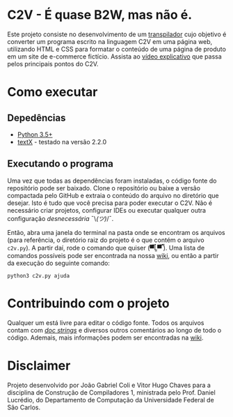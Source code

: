 # C2V - É quase B2W, mas não é.

Este projeto consiste no desenvolvimento de um [transpilador](https://en.wikipedia.org/wiki/Source-to-source_compiler) cujo objetivo é converter um programa escrito na linguagem C2V em uma página web, utilizando HTML e CSS para formatar o conteúdo de uma página de produto em um site de e-commerce fictício. Assista ao [vídeo explicativo](https://www.youtube.com/watch?v=1Bm8OLrl7xw) que passa pelos principais pontos do C2V.

# Como executar
## Depedências
- [Python 3.5+](https://www.python.org/)
- [textX](https://github.com/textX/textX) - testado na versão 2.2.0

## Executando o programa
Uma vez que todas as dependências foram instaladas, o código fonte do repositório pode ser baixado. Clone o repositório ou baixe a versão compactada pelo GitHub e extraia o conteúdo do arquivo no diretório que desejar. Isto é tudo que você precisa para poder executar o C2V. Não é necessário criar projetos, configurar IDEs ou executar qualquer outra configuração *desnecessária* ¯\\_(ツ)_/¯.

Então, abra uma janela do terminal na pasta onde se encontram os arquivos (para referência, o diretório raiz do projeto é o que contém o arquivo `c2v.py`). A partir daí, rode o comando que quiser (▀̿Ĺ̯▀̿ ̿). Uma lista de comandos possíveis pode ser encontrada na nossa [wiki](https://github.com/joao-coli/c2v/wiki), ou então a partir da execução do seguinte comando:

```
python3 c2v.py ajuda
```

# Contribuindo com o projeto
Qualquer um está livre para editar o código fonte. Todos os arquivos contam com [*doc strings*](https://www.python.org/dev/peps/pep-0257/) e diversos outros comentários ao longo de todo o código. Ademais, mais informações podem ser encontradas na [wiki](https://github.com/joao-coli/c2v/wiki).


# Disclaimer
Projeto desenvolvido por João Gabriel Coli e Vitor Hugo Chaves para a disciplina de Construção de Compiladores 1, ministrada pelo Prof. Daniel Lucrédio, do Departamento de Computação da Universidade Federal de São Carlos.
